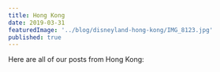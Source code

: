 ```yaml
---
title: Hong Kong
date: 2019-03-31
featuredImage: '../blog/disneyland-hong-kong/IMG_8123.jpg'
published: true
---
```


Here are all of our posts from Hong Kong: